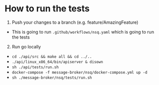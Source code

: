 # How to run the tests

1. Push your changes to a branch (e.g. feature/AmazingFeature)

- This is going to run `.github/workflows/nsq.yaml` which is going to run the tests

2. Run go locally

- `cd ./api/src && make all && cd ../..`
- `./api/linux_x86_64/bin/apiserver & disown`
- `sh ./api/tests/run.sh`
- `docker-compose -f message-broker/nsq/docker-compose.yml up -d`
- `sh ./message-broker/nsq/tests/run.sh`
